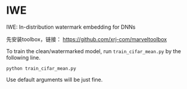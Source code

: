 # IWE
IWE: In-distribution watermark embedding for DNNs

先安装toolbox，链接： https://github.com/xrj-com/marveltoolbox

To train the clean/watermarked model, run `train_cifar_mean.py` by the following line.

```
python train_cifar_mean.py 
```

Use default arguments will be just fine. 



